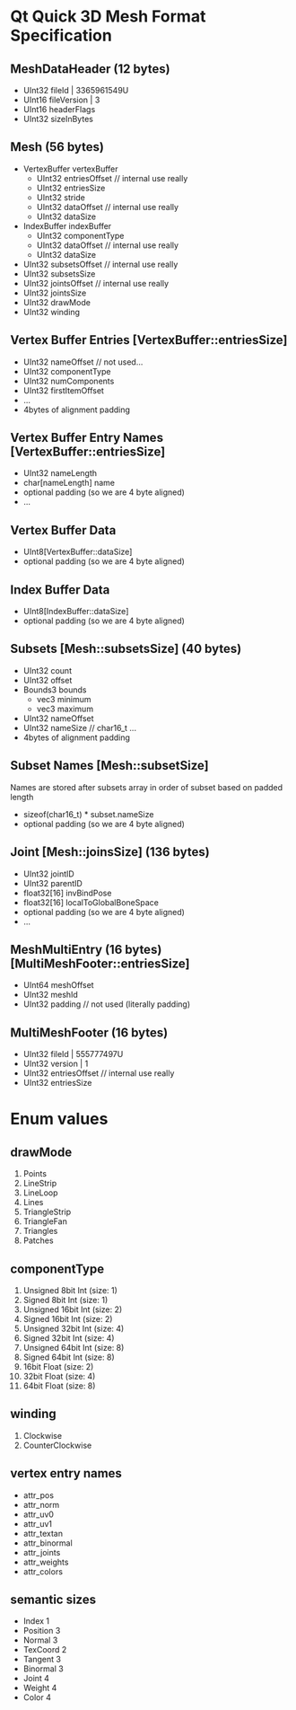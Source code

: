 # Qt Quick 3D Mesh Format Specification

## MeshDataHeader (12 bytes)
- UInt32 fileId | 3365961549U
- UInt16 fileVersion | 3
- UInt16 headerFlags 
- UInt32 sizeInBytes

## Mesh (56 bytes)
- VertexBuffer vertexBuffer
    - UInt32 entriesOffset // internal use really
    - UInt32 entriesSize
    - UInt32 stride
    - UInt32 dataOffset // internal use really
    - UInt32 dataSize
- IndexBuffer indexBuffer
    - UInt32 componentType
    - UInt32 dataOffset // internal use really
    - UInt32 dataSize
- UInt32 subsetsOffset // internal use really
- UInt32 subsetsSize
- UInt32 jointsOffset // internal use really
- UInt32 jointsSize
- UInt32 drawMode
- UInt32 winding

## Vertex Buffer Entries [VertexBuffer::entriesSize]
- UInt32 nameOffset // not used...
- UInt32 componentType
- UInt32 numComponents
- UInt32 firstItemOffset
- ...
- 4bytes of alignment padding

## Vertex Buffer Entry Names [VertexBuffer::entriesSize]
- UInt32 nameLength
- char[nameLength] name
- optional padding (so we are 4 byte aligned)
- ...

## Vertex Buffer Data
- UInt8[VertexBuffer::dataSize]
- optional padding (so we are 4 byte aligned)

## Index Buffer Data
- UInt8[IndexBuffer::dataSize]
- optional padding (so we are 4 byte aligned)

## Subsets [Mesh::subsetsSize] (40 bytes)
- UInt32 count
- UInt32 offset
- Bounds3 bounds
   - vec3<float32> minimum
   - vec3<float32> maximum
- UInt32 nameOffset
- UInt32 nameSize // char16_t
...
- 4bytes of alignment padding

## Subset Names [Mesh::subsetSize]
Names are stored after subsets array in order of subset based on padded length
- sizeof(char16_t) * subset.nameSize
- optional padding (so we are 4 byte aligned)


## Joint [Mesh::joinsSize] (136 bytes)
- UInt32 jointID
- UInt32 parentID
- float32[16] invBindPose
- float32[16] localToGlobalBoneSpace
- optional padding (so we are 4 byte aligned)
- ...


## MeshMultiEntry (16 bytes) [MultiMeshFooter::entriesSize]
- UInt64 meshOffset
- UInt32 meshId
- UInt32 padding // not used (literally padding)

## MultiMeshFooter (16 bytes)
- UInt32 fileId | 555777497U
- UInt32 version | 1
- UInt32 entriesOffset // internal use really
- UInt32 entriesSize


# Enum values

## drawMode
1. Points
2. LineStrip
3. LineLoop
4. Lines
5. TriangleStrip
6. TriangleFan
7. Triangles
8. Patches

## componentType
1. Unsigned 8bit Int (size: 1)
2. Signed 8bit Int (size: 1)
3. Unsigned 16bit Int (size: 2)
4. Signed 16bit Int (size: 2)
5. Unsigned 32bit Int (size: 4)
6. Signed 32bit Int (size: 4)
7. Unsigned 64bit Int (size: 8)
8. Signed 64bit Int (size: 8)
9. 16bit Float (size: 2)
10. 32bit Float (size: 4)
11. 64bit Float (size: 8)

## winding
1. Clockwise
2. CounterClockwise

## vertex entry names
- attr_pos
- attr_norm
- attr_uv0
- attr_uv1
- attr_textan
- attr_binormal
- attr_joints
- attr_weights
- attr_colors

## semantic sizes
- Index 1
- Position 3
- Normal 3 
- TexCoord 2 
- Tangent 3
- Binormal 3
- Joint 4
- Weight 4
- Color 4